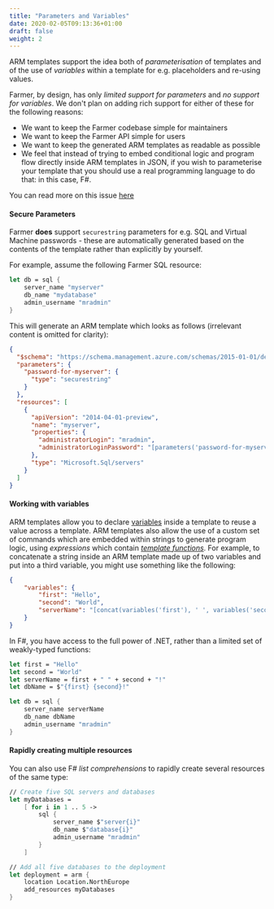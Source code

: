 ```yaml
---
title: "Parameters and Variables"
date: 2020-02-05T09:13:36+01:00
draft: false
weight: 2
---
```


ARM templates support the idea both of *parameterisation* of templates and of the use of *variables* within a template for e.g. placeholders and re-using values.

Farmer, by design, has only *limited support for parameters* and *no support for variables*. We don't plan on adding rich support for either of these for the following reasons:

* We want to keep the Farmer codebase simple for maintainers
* We want to keep the Farmer API simple for users
* We want to keep the generated ARM templates as readable as possible
* We feel that instead of trying to embed conditional logic and program flow directly inside ARM templates in JSON, if you wish to parameterise your template that you should use a real programming language to do that: in this case, F#.

You can read more on this issue [here](https://github.com/CompositionalIT/farmer/issues/8)

#### Secure Parameters
Farmer **does** support `securestring` parameters for e.g. SQL and Virtual Machine passwords - these are automatically generated based on the contents of the template rather than explicitly by yourself.

For example, assume the following Farmer SQL resource:

```fsharp
let db = sql {
    server_name "myserver"
    db_name "mydatabase"
    admin_username "mradmin"
}
```

This will generate an ARM template which looks as follows (irrelevant content is omitted for clarity):

```json
{
  "$schema": "https://schema.management.azure.com/schemas/2015-01-01/deploymentTemplate.json#",
  "parameters": {
    "password-for-myserver": {
      "type": "securestring"
    }
  },
  "resources": [
    {
      "apiVersion": "2014-04-01-preview",
      "name": "myserver",
      "properties": {
        "administratorLogin": "mradmin",
        "administratorLoginPassword": "[parameters('password-for-myserver')]",
      },
      "type": "Microsoft.Sql/servers"
    }
  ]
}
```

#### Working with variables
ARM templates allow you to declare [variables](https://docs.microsoft.com/en-us/azure/azure-resource-manager/templates/template-variables) inside a template to reuse a value across a template. ARM templates also allow the use of a custom set of commands which are embedded within strings to generate program logic, using *expressions* which contain [*template functions*](https://docs.microsoft.com/en-us/azure/azure-resource-manager/templates/template-functions). For example, to concatenate a string inside an ARM template made up of two variables and put into a third variable, you might use something like the following:

```json
{
    "variables": {
        "first": "Hello",
        "second": "World",
        "serverName": "[concat(variables('first'), ' ', variables('second'), '!')]"
    }
}
```

In F#, you have access to the full power of .NET, rather than a limited set of weakly-typed functions:

```fsharp
let first = "Hello"
let second = "World"
let serverName = first + " " + second + "!"
let dbName = $"{first} {second}!"

let db = sql {
    server_name serverName
    db_name dbName
    admin_username "mradmin"
}
```

#### Rapidly creating multiple resources
You can also use F# *list comprehensions* to rapidly create several resources of the same type:

```fsharp
// Create five SQL servers and databases
let myDatabases =
    [ for i in 1 .. 5 ->
        sql {
            server_name $"server{i}"
            db_name $"database{i}"
            admin_username "mradmin"
        }
    ]

// Add all five databases to the deployment
let deployment = arm {
    location Location.NorthEurope
    add_resources myDatabases
}
```
